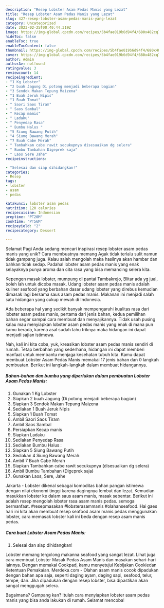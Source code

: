 ```yaml
---
description: "Resep Lobster Asam Pedas Manis yang Lezat"
title: "Resep Lobster Asam Pedas Manis yang Lezat"
slug: 427-resep-lobster-asam-pedas-manis-yang-lezat
category: Uncategorized
date: 2023-02-25T00:40:44.319Z
image: https://img-global.cpcdn.com/recipes/5b4fae019b6d94f4/680x482cq70/lobster-asam-pedas-manis-foto-resep-utama.jpg
hideToc: false
enableToc: true
enableTocContent: false
thumbnail: https://img-global.cpcdn.com/recipes/5b4fae019b6d94f4/680x482cq70/lobster-asam-pedas-manis-foto-resep-utama.jpg
cover: https://img-global.cpcdn.com/recipes/5b4fae019b6d94f4/680x482cq70/lobster-asam-pedas-manis-foto-resep-utama.jpg
author: Admin
authorAv: notfound
ratingvalue: 3
reviewcount: 14
recipeingredient:
- "1 Kg Lobster"
- "2 buah Jagung Di potong menjadi beberapa bagian"
- "3 Sendok Makan Tepung Maizena"
- "1 Buah Jeruk Nipis"
- "1 Buah Tomat"
- " Saori Saos Tiram"
- " Saos Sambal"
- " Kecap manis"
- " Ladaku"
- " Penyedap Rasa"
- " Bumbu Halus "
- "5 Siung Bawang Putih"
- "4 Siung Bawang Merah"
- "7 Buah Cabe Merah"
- " Tambahkan cabe rawit secukupnya disesuaikan dg selera"
- " Bumbu Tambahan Digeprek saja"
- " Laos Sere Jahe"
recipeinstructions:

- "Selesai dan siap dihidangkan!"
categories:
- Resep
tags:
- lobster
- asam
- pedas

katakunci: lobster asam pedas 
nutrition: 120 calories
recipecuisine: Indonesian
preptime: "PT20M"
cooktime: "PT56M"
recipeyield: "2"
recipecategory: Dessert

---
```



Selamat Pagi Anda sedang mencari inspirasi resep lobster asam pedas manis yang unik? Cara membuatnya memang Agak tidak terlalu sulit namun tidak gampang juga. Kalau salah mengolah maka hasilnya akan hambar dan bahkan tidak sedap. Padahal lobster asam pedas manis yang enak selayaknya punya aroma dan cita rasa yang bisa memancing selera kita.


Kepengen masak lobster, mumpung di pantai Tambakrejo, Blitar ada yg jual, boleh lah untuk dicoba masak. Udang lobster asam pedas manis adalah kuliner seafood yang berbahan dasar udang lobster yang direbus kemudian dimasak lagi bersama saus asam pedas manis. Makanan ini menjadi salah satu hidangan yang cukup mewah di Indonesia.

Ada beberapa hal yang sedikit banyak mempengaruhi kualitas rasa dari lobster asam pedas manis, pertama dari jenis bahan, kedua pemilihan bahan segar sampai cara membuat dan menyajikannya. Tidak usah pusing kalau mau menyiapkan lobster asam pedas manis yang enak di mana pun kamu berada, karena asal sudah tahu triknya maka hidangan ini dapat menjadi sajian istimewa.


Nah, kali ini kita coba, yuk, kreasikan lobster asam pedas manis sendiri di rumah. Tetap berbahan yang sederhana, hidangan ini dapat memberi manfaat untuk membantu menjaga kesehatan tubuh kita. Kamu dapat membuat Lobster Asam Pedas Manis memakai 17 jenis bahan dan 0 langkah pembuatan. Berikut ini langkah-langkah dalam membuat hidangannya.

<!--inarticleads1-->

##### Bahan-bahan dan bumbu yang diperlukan dalam pembuatan Lobster Asam Pedas Manis:

1. Gunakan 1 Kg Lobster
1. Siapkan 2 buah Jagung (Di potong menjadi beberapa bagian)
1. Siapkan 3 Sendok Makan Tepung Maizena
1. Sediakan 1 Buah Jeruk Nipis
1. Siapkan 1 Buah Tomat
1. Ambil  Saori Saos Tiram
1. Ambil  Saos Sambal
1. Persiapkan  Kecap manis
1. Siapkan  Ladaku
1. Sediakan  Penyedap Rasa
1. Sediakan  Bumbu Halus :
1. Siapkan 5 Siung Bawang Putih
1. Sediakan 4 Siung Bawang Merah
1. Ambil 7 Buah Cabe Merah
1. Siapkan  Tambahkan cabe rawit secukupnya (disesuaikan dg selera)
1. Ambil  Bumbu Tambahan (Digeprek saja)
1. Gunakan  Laos, Sere, Jahe


Jakarta - Lobster dikenal sebagai komoditas bahan pangan istimewa dengan nilai ekonomi tinggi karena dagingnya lembut dan lezat. Kemudian masukkan lobster ke dalam saus asam manis, masak sebentar. Berikut ini adalah resep mengolah lobster rasa asam manis pedas. semoga bermanfaat. #resepmasakan #lobsterasammanis #olahanseafood. Hai gaes hari ini kita akan membuat resep seafood asam manis pedas menggunakan lobster, cara memasak lobster kali ini beda dengan resep asam manis pedas. 

<!--inarticleads2-->

##### Cara buat Lobster Asam Pedas Manis:


1. Selesai dan siap dihidangkan!

Lobster memang tergolong makanna seafood yang sangat lezat. Lihat juga cara membuat Lobster Masak Pedas Asam Manis dan masakan sehari-hari lainnya. Dengan memakai Cookpad, kamu menyetujui Kebijakan Cookiedan Ketentuan Pemakaian. Merdeka.com - Olahan asam manis cocok dipadukan dengan bahan apa saja, seperti daging ayam, daging sapi, seafood, telur, tempe, dan. Jika dipadukan dengan resep lobster, bisa dipastikan akan sangat menggugah selera. 

Bagaimana? Gampang kan? Itulah cara menyiapkan lobster asam pedas manis yang bisa anda lakukan di rumah. Selamat mencoba!
